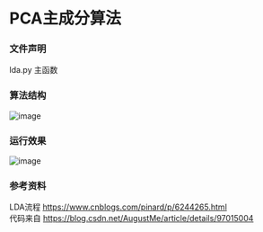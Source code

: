 # PCA主成分算法
### 文件声明
lda.py 主函数  
### 算法结构
 ![image](https://github.com/gzsyf/Algorithm/blob/master/LDA/LDA.png)  
### 运行效果
 ![image](https://github.com/gzsyf/Algorithm/blob/master/LDA/LDA_result.PNG) 
### 参考资料 
LDA流程 https://www.cnblogs.com/pinard/p/6244265.html  
代码来自 https://blog.csdn.net/AugustMe/article/details/97015004 
